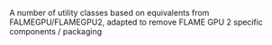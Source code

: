 A number of utility classes based on equivalents from FALMEGPU/FLAMEGPU2, adapted to remove FLAME GPU 2 specific components / packaging